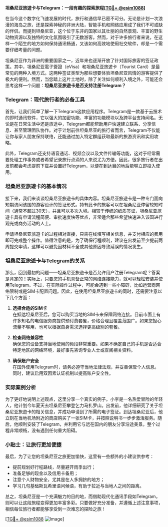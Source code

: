 **坦桑尼亚旅遊卡与Telegram：一段有趣的探索旅程[[TG💪+ @esim1088](https://t.me/s/esim1088)]**

在当今这个数字化飞速发展的时代，旅行和通信早已密不可分。无论是计划一次浪漫的海岛之旅，还是探索神秘的非洲大陆，智能手机和网络应用成了我们不可或缺的伴侣。而提到坦桑尼亚，这个位于东非的国家以其壮丽的自然景观、丰富的野生动物资源以及独特的文化氛围吸引了无数游客。然而，对于许多旅行者来说，在这样一个陌生的地方如何保持通讯畅通，又该如何高效地使用社交软件，却是一个需要仔细考量的问题。

坦桑尼亚作为非洲的重要国家之一，近年来也逐渐开放了针对国际旅客的签证政策。其中，坦桑尼亚電子簽證（eVisa）和坦桑尼亚旅遊卡（Tourist Card）是最常见的两种入境方式。这两种签证类型为那些想要体验坦桑尼亚风情的游客提供了极大的便利。然而，当您踏上这片土地时，除了关注如何顺利入境之外，可能还会思考这样一个问题：**坦桑尼亚旅遊卡是否支持注册Telegram？**

### Telegram：现代旅行者的必备工具

首先，让我们简单了解一下Telegram这款应用程序。Telegram是一款基于云技术的即时通讯软件，它以强大的加密功能、丰富的功能模块以及跨平台支持闻名。无论是在日常生活中还是旅途中，Telegram都能帮助用户快速建立联系、分享信息、甚至管理团队协作。对于计划前往坦桑尼亚的旅行者而言，Telegram不仅能让你与家人朋友保持联络，还能通过加入特定群组获取最新的旅游资讯和实用攻略。

此外，Telegram还支持语音通话、视频会议以及文件传输等功能，这对于经常需要处理工作事务或者希望记录旅行点滴的人来说尤为方便。因此，很多旅行者在出发前都会考虑提前下载并设置好Telegram，以便在到达目的地后能够立即投入使用。

### 坦桑尼亚旅遊卡的基本情况

接下来，我们来谈谈坦桑尼亚旅遊卡的具体内容。坦桑尼亚旅遊卡是一种专门面向短期访问该国的游客设计的签证形式。持有此卡的旅客可以在坦桑尼亚停留较短时间（通常不超过30天），并且可以多次入境。相较于传统的纸质签证，坦桑尼亚旅遊卡具有申请流程简便、审批速度快等优点，非常适合那些希望快速进入该国进行观光或商务活动的人士。

申请坦桑尼亚旅遊卡的过程相对直接，只需在线填写相关信息，并支付相应的费用即可完成整个操作。值得注意的是，为了确保行程顺利，建议在出发前至少提前两周提交申请，这样可以避免因材料不全或其他原因导致延误的情况发生。

### 坦桑尼亚旅遊卡与Telegram的关系

那么，回到最初的问题——坦桑尼亚旅遊卡是否允许用户注册Telegram呢？答案是肯定的！实际上，只要您的手机具备正常的网络连接能力，就可以轻松安装并使用Telegram。不过，在实际操作过程中，可能会遇到一些小障碍，比如运营商网络限制或是SIM卡配置问题。因此，在使用坦桑尼亚旅遊卡的同时，还需要注意以下几个方面：

1. **选择合适的SIM卡**  
   在抵达坦桑尼亚后，您可以购买当地的SIM卡来保障网络连接。目前市面上有许多知名的电信服务商提供预付费套餐，价格合理且覆盖范围广。如果您担心流量不够用，也可以根据自身需求选择更高级别的套餐。

2. **检查网络兼容性**  
   确保您的设备支持当地使用的频段非常重要。如果不确定自己的手机是否适合特定地区的网络环境，最好事先咨询专业人士或查阅相关资料。

3. **确保账户安全**  
   在国外使用Telegram时，请务必遵守当地法律法规，并妥善保管个人信息。同时，建议启用双因素认证机制以提高账户安全性。

### 实际案例分析

为了更好地说明上述观点，这里分享一个真实的例子。小李是一名热爱冒险的年轻人，他计划今年夏天去坦桑尼亚攀登乞力马扎罗山。出发前，他详细研究了关于坦桑尼亚旅遊卡的相关信息，并成功申请到了所需的电子签证。到达坦桑尼亚后，他立刻在当地机场附近的商店购买了一张SIM卡，并按照说明书一步步激活服务。随后，他顺利安装了Telegram，并利用它与远在国内的朋友分享沿途美景。整个过程非常顺畅，没有遇到任何重大阻碍。

### 小贴士：让旅行更加便捷

最后，为了让您的坦桑尼亚之旅更加愉快，这里有一些额外的小建议供参考：
- 提前规划好行程路线，尽量避开雨季出行；
- 准备足够的现金以及信用卡备用；
- 注意个人财物安全，尤其是在人多拥挤的地方；
- 学习几句基础斯瓦希里语问候语，有助于拉近与当地人之间的距离。

总之，坦桑尼亚是一个充满魅力的目的地，而借助现代化通讯手段如Telegram，则可以让这段旅程变得更加丰富多彩。只要做好充分准备，并遵循上述注意事项，相信每位旅行者都能够享受到一次难忘的探险之旅！

[[TG💪+ @esim1088](https://t.me/s/esim1088) ![Image](https://i.postimg.cc/4NQfJmqS/Snipaste-2025-05-13-00-14-12.png)]